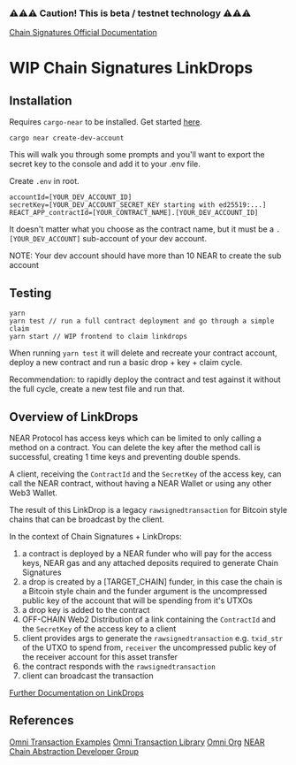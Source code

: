 ### ⚠️⚠️⚠️ Caution! This is beta / testnet technology ⚠️⚠️⚠️

[Chain Signatures Official Documentation](https://docs.near.org/build/chain-abstraction/chain-signatures)

# WIP Chain Signatures LinkDrops

## Installation

Requires `cargo-near` to be installed. Get started [here](https://github.com/near/cargo-near).

```
cargo near create-dev-account
```

This will walk you through some prompts and you'll want to export the secret key to the console and add it to your .env file.

Create `.env` in root.

```
accountId=[YOUR_DEV_ACCOUNT_ID]
secretKey=[YOUR_DEV_ACCOUNT_SECRET_KEY starting with ed25519:...]
REACT_APP_contractId=[YOUR_CONTRACT_NAME].[YOUR_DEV_ACCOUNT_ID]
```

It doesn't matter what you choose as the contract name, but it must be a `.[YOUR_DEV_ACCOUNT]` sub-account of your dev account.

NOTE: Your dev account should have more than 10 NEAR to create the sub account

## Testing

```
yarn
yarn test // run a full contract deployment and go through a simple claim
yarn start // WIP frontend to claim linkdrops
```

When running `yarn test` it will delete and recreate your contract account, deploy a new contract and run a basic drop + key + claim cycle.

Recommendation: to rapidly deploy the contract and test against it without the full cycle, create a new test file and run that.

## Overview of LinkDrops

NEAR Protocol has access keys which can be limited to only calling a method on a contract. You can delete the key after the method call is successful, creating 1 time keys and preventing double spends.

A client, receiving the `ContractId` and the `SecretKey` of the access key, can call the NEAR contract, without having a NEAR Wallet or using any other Web3 Wallet.

The result of this LinkDrop is a legacy `rawsignedtransaction` for Bitcoin style chains that can be broadcast by the client.

In the context of Chain Signatures + LinkDrops:

1. a contract is deployed by a NEAR funder who will pay for the access keys, NEAR gas and any attached deposits required to generate Chain Signatures
1. a drop is created by a [TARGET_CHAIN] funder, in this case the chain is a Bitcoin style chain and the funder argument is the uncompressed public key of the account that will be spending from it's UTXOs
1. a drop key is added to the contract
1. OFF-CHAIN Web2 Distribution of a link containing the `ContractId` and the `SecretKey` of the access key to a client
1. client provides args to generate the `rawsignedtransaction` e.g. `txid_str` of the UTXO to spend from, `receiver` the uncompressed public key of the receiver account for this asset transfer
1. the contract responds with the `rawsignedtransaction`
1. client can broadcast the transaction

[Further Documentation on LinkDrops](https://docs.near.org/build/primitives/linkdrop)

## References

[Omni Transaction Examples](https://github.com/Omni-rs/examples/tree/main/examples)
[Omni Transaction Library](https://github.com/near/omni-transaction-rs)
[Omni Org](https://github.com/Omni-rs)
[NEAR Chain Abstraction Developer Group](https://t.me/chain_abstraction)
